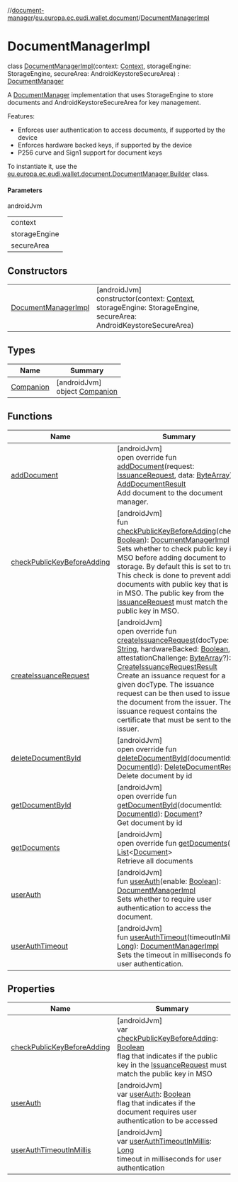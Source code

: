 //[document-manager](../../../index.md)/[eu.europa.ec.eudi.wallet.document](../index.md)/[DocumentManagerImpl](index.md)

# DocumentManagerImpl

class [DocumentManagerImpl](index.md)(context: [Context](https://developer.android.com/reference/kotlin/android/content/Context.html), storageEngine: StorageEngine, secureArea: AndroidKeystoreSecureArea) : [DocumentManager](../-document-manager/index.md)

A [DocumentManager](../-document-manager/index.md) implementation that uses StorageEngine to store documents and AndroidKeystoreSecureArea for key management.

Features:

- 
   Enforces user authentication to access documents, if supported by the device
- 
   Enforces hardware backed keys, if supported by the device
- 
   P256 curve and Sign1 support for document keys

To instantiate it, use the [eu.europa.ec.eudi.wallet.document.DocumentManager.Builder](../-document-manager/-builder/index.md) class.

#### Parameters

androidJvm

| |
|---|
| context |
| storageEngine | storage engine used to store documents |
| secureArea | secure area used to store documents' keys |

## Constructors

| | |
|---|---|
| [DocumentManagerImpl](-document-manager-impl.md) | [androidJvm]<br>constructor(context: [Context](https://developer.android.com/reference/kotlin/android/content/Context.html), storageEngine: StorageEngine, secureArea: AndroidKeystoreSecureArea) |

## Types

| Name | Summary |
|---|---|
| [Companion](-companion/index.md) | [androidJvm]<br>object [Companion](-companion/index.md) |

## Functions

| Name | Summary |
|---|---|
| [addDocument](add-document.md) | [androidJvm]<br>open override fun [addDocument](add-document.md)(request: [IssuanceRequest](../-issuance-request/index.md), data: [ByteArray](https://kotlinlang.org/api/latest/jvm/stdlib/kotlin/-byte-array/index.html)): [AddDocumentResult](../-add-document-result/index.md)<br>Add document to the document manager. |
| [checkPublicKeyBeforeAdding](check-public-key-before-adding.md) | [androidJvm]<br>fun [checkPublicKeyBeforeAdding](check-public-key-before-adding.md)(check: [Boolean](https://kotlinlang.org/api/latest/jvm/stdlib/kotlin/-boolean/index.html)): [DocumentManagerImpl](index.md)<br>Sets whether to check public key in MSO before adding document to storage. By default this is set to true. This check is done to prevent adding documents with public key that is not in MSO. The public key from the [IssuanceRequest](../-issuance-request/index.md) must match the public key in MSO. |
| [createIssuanceRequest](create-issuance-request.md) | [androidJvm]<br>open override fun [createIssuanceRequest](create-issuance-request.md)(docType: [String](https://kotlinlang.org/api/latest/jvm/stdlib/kotlin/-string/index.html), hardwareBacked: [Boolean](https://kotlinlang.org/api/latest/jvm/stdlib/kotlin/-boolean/index.html), attestationChallenge: [ByteArray](https://kotlinlang.org/api/latest/jvm/stdlib/kotlin/-byte-array/index.html)?): [CreateIssuanceRequestResult](../-create-issuance-request-result/index.md)<br>Create an issuance request for a given docType. The issuance request can be then used to issue the document from the issuer. The issuance request contains the certificate that must be sent to the issuer. |
| [deleteDocumentById](delete-document-by-id.md) | [androidJvm]<br>open override fun [deleteDocumentById](delete-document-by-id.md)(documentId: [DocumentId](../index.md#659369697%2FClasslikes%2F1351694608)): [DeleteDocumentResult](../-delete-document-result/index.md)<br>Delete document by id |
| [getDocumentById](get-document-by-id.md) | [androidJvm]<br>open override fun [getDocumentById](get-document-by-id.md)(documentId: [DocumentId](../index.md#659369697%2FClasslikes%2F1351694608)): [Document](../-document/index.md)?<br>Get document by id |
| [getDocuments](get-documents.md) | [androidJvm]<br>open override fun [getDocuments](get-documents.md)(): [List](https://kotlinlang.org/api/latest/jvm/stdlib/kotlin.collections/-list/index.html)&lt;[Document](../-document/index.md)&gt;<br>Retrieve all documents |
| [userAuth](user-auth.md) | [androidJvm]<br>fun [userAuth](user-auth.md)(enable: [Boolean](https://kotlinlang.org/api/latest/jvm/stdlib/kotlin/-boolean/index.html)): [DocumentManagerImpl](index.md)<br>Sets whether to require user authentication to access the document. |
| [userAuthTimeout](user-auth-timeout.md) | [androidJvm]<br>fun [userAuthTimeout](user-auth-timeout.md)(timeoutInMillis: [Long](https://kotlinlang.org/api/latest/jvm/stdlib/kotlin/-long/index.html)): [DocumentManagerImpl](index.md)<br>Sets the timeout in milliseconds for user authentication. |

## Properties

| Name | Summary |
|---|---|
| [checkPublicKeyBeforeAdding](check-public-key-before-adding.md) | [androidJvm]<br>var [checkPublicKeyBeforeAdding](check-public-key-before-adding.md): [Boolean](https://kotlinlang.org/api/latest/jvm/stdlib/kotlin/-boolean/index.html)<br>flag that indicates if the public key in the [IssuanceRequest](../-issuance-request/index.md) must match the public key in MSO |
| [userAuth](user-auth.md) | [androidJvm]<br>var [userAuth](user-auth.md): [Boolean](https://kotlinlang.org/api/latest/jvm/stdlib/kotlin/-boolean/index.html)<br>flag that indicates if the document requires user authentication to be accessed |
| [userAuthTimeoutInMillis](user-auth-timeout-in-millis.md) | [androidJvm]<br>var [userAuthTimeoutInMillis](user-auth-timeout-in-millis.md): [Long](https://kotlinlang.org/api/latest/jvm/stdlib/kotlin/-long/index.html)<br>timeout in milliseconds for user authentication |
